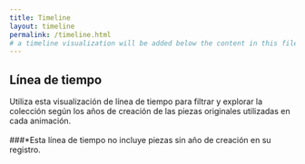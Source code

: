 ```yaml
---
title: Timeline
layout: timeline
permalink: /timeline.html
# a timeline visualization will be added below the content in this file
---
```


## Línea de tiempo

Utiliza esta visualización de línea de tiempo para filtrar y explorar la colección según los años de creación de las piezas originales utilizadas en cada animación.<br><br> 
###*Esta línea de tiempo no incluye piezas sin año de creación en su registro.
<br> 
